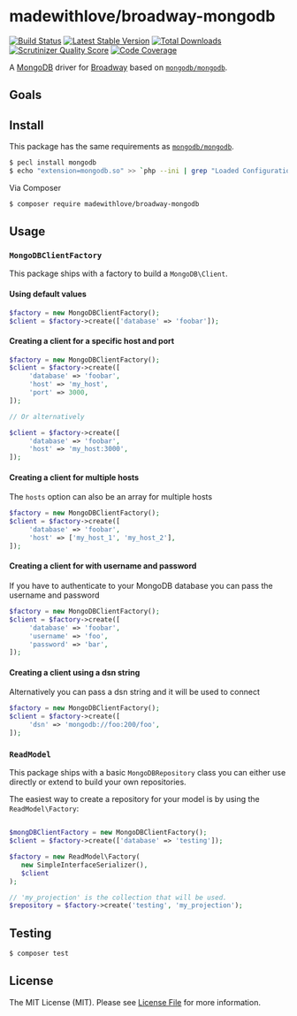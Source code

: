 # madewithlove/broadway-mongodb

[![Build Status](http://img.shields.io/travis/madewithlove/broadway-mongodb.svg?style=flat-square)](https://travis-ci.org/madewithlove/broadway-mongodb)
[![Latest Stable Version](http://img.shields.io/packagist/v/madewithlove/broadway-mongodb.svg?style=flat-square)](https://packagist.org/packages/madewithlove/broadway-mongodb)
[![Total Downloads](http://img.shields.io/packagist/dt/madewithlove/broadway-mongodb.svg?style=flat-square)](https://packagist.org/packages/madewithlove/broadway-mongodb)
[![Scrutinizer Quality Score](http://img.shields.io/scrutinizer/g/madewithlove/broadway-mongodb.svg?style=flat-square)](https://scrutinizer-ci.com/g/madewithlove/broadway-mongodb/)
[![Code Coverage](http://img.shields.io/scrutinizer/coverage/g/madewithlove/broadway-mongodb.svg?style=flat-square)](https://scrutinizer-ci.com/g/madewithlove/broadway-mongodb/)

A [MongoDB](https://www.mongodb.org/) driver for [Broadway](https://github.com/qandidate-labs/broadway) based on [`mongodb/mongodb`](https://github.com/mongodb/mongo-php-library).

## Goals

## Install

This package has the same requirements as [`mongodb/mongodb`](https://github.com/mongodb/mongo-php-library).

```bash
$ pecl install mongodb
$ echo "extension=mongodb.so" >> `php --ini | grep "Loaded Configuration" | sed -e "s|.*:\s*||"`
```

Via Composer

``` bash
$ composer require madewithlove/broadway-mongodb
```

## Usage

### `MongoDBClientFactory`

This package ships with a factory to build a `MongoDB\Client`.

#### Using default values

```php
$factory = new MongoDBClientFactory();
$client = $factory->create(['database' => 'foobar']);
```

#### Creating a client for a specific host and port

```php
$factory = new MongoDBClientFactory();
$client = $factory->create([
     'database' => 'foobar',
     'host' => 'my_host',
     'port' => 3000,
]);

// Or alternatively

$client = $factory->create([
     'database' => 'foobar',
     'host' => 'my_host:3000',
]);
```
#### Creating a client for multiple hosts

The `hosts` option can also be an array for multiple hosts

```php
$factory = new MongoDBClientFactory();
$client = $factory->create([
     'database' => 'foobar',
     'host' => ['my_host_1', 'my_host_2'],
]);
```

#### Creating a client for with username and password

If you have to authenticate to your MongoDB database you can pass the username and password

```php
$factory = new MongoDBClientFactory();
$client = $factory->create([
     'database' => 'foobar',
     'username' => 'foo',
     'password' => 'bar',
]);
```

#### Creating a client using a dsn string

Alternatively you can pass a dsn string and it will be used to connect

```php
$factory = new MongoDBClientFactory();
$client = $factory->create([
     'dsn' => 'mongodb://foo:200/foo',
]);
```

### `ReadModel`

This package ships with a basic `MongoDBRepository` class you can either use directly or extend to build your own repositories.

The easiest way to create a repository for your model is by using the `ReadModel\Factory`:

 ```php

 $mongDBClientFactory = new MongoDBClientFactory();
 $client = $factory->create(['database' => 'testing']);

 $factory = new ReadModel\Factory(
    new SimpleInterfaceSerializer(),
    $client
);

// 'my_projection' is the collection that will be used.
$repository = $factory->create('testing', 'my_projection');
 ```

## Testing

``` bash
$ composer test
```

## License

The MIT License (MIT). Please see [License File](LICENSE.md) for more information.
